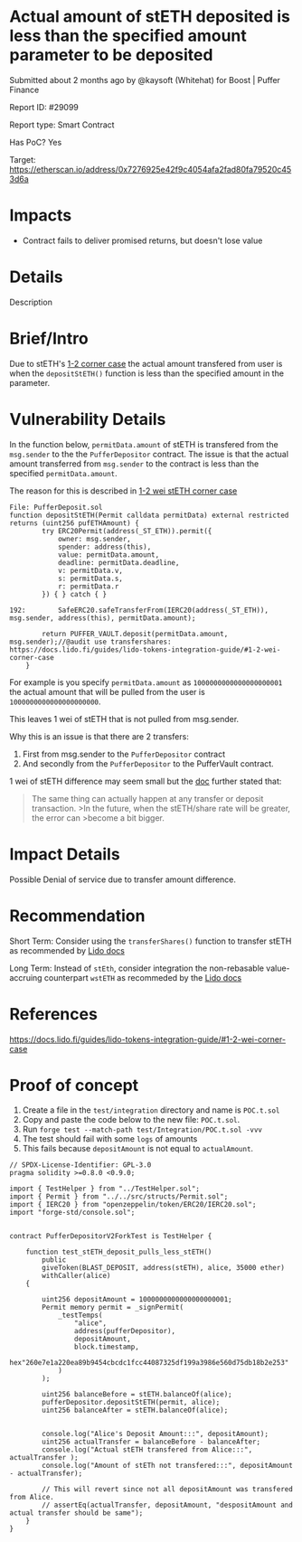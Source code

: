 # Actual amount of stETH deposited is less than the specified amount parameter to be deposited
Submitted about 2 months ago by @kaysoft (Whitehat) for Boost | Puffer Finance

Report ID: #29099

Report type: Smart Contract

Has PoC? Yes

Target: https://etherscan.io/address/0x7276925e42f9c4054afa2fad80fa79520c453d6a

# Impacts
- Contract fails to deliver promised returns, but doesn't lose value

# Details
Description

# Brief/Intro
Due to stETH's [1-2 corner case](https://docs.lido.fi/guides/lido-tokens-integration-guide/#1-2-wei-corner-case) the actual amount transfered from user is when the `depositStETH()` function is less than the specified amount in the parameter.

# Vulnerability Details
In the function below, `permitData.amount` of stETH is transfered from the `msg.sender` to the the `PufferDepositor` contract. The issue is that the actual amount transferred from `msg.sender` to the contract is less than the specified `permitData.amount`.

The reason for this is described in [1-2 wei stETH corner case](https://docs.lido.fi/guides/lido-tokens-integration-guide/#1-2-wei-corner-case)

```
File: PufferDeposit.sol
function depositStETH(Permit calldata permitData) external restricted returns (uint256 pufETHAmount) {
        try ERC20Permit(address(_ST_ETH)).permit({
            owner: msg.sender,
            spender: address(this),
            value: permitData.amount,
            deadline: permitData.deadline,
            v: permitData.v,
            s: permitData.s,
            r: permitData.r
        }) { } catch { }

192:        SafeERC20.safeTransferFrom(IERC20(address(_ST_ETH)), msg.sender, address(this), permitData.amount);

        return PUFFER_VAULT.deposit(permitData.amount, msg.sender);//@audit use transfershares: https://docs.lido.fi/guides/lido-tokens-integration-guide/#1-2-wei-corner-case
    }
```

For example is you specify `permitData.amount` as `1000000000000000000001` the actual amount that will be pulled from the user is `1000000000000000000000`.

This leaves 1 wei of stETH that is not pulled from msg.sender.

Why this is an issue is that there are 2 transfers:

1. First from msg.sender to the `PufferDepositor` contract
2. And secondly from the `PufferDepositor` to the PufferVault contract.

1 wei of stETH difference may seem small but the [doc](https://docs.lido.fi/guides/lido-tokens-integration-guide/#1-2-wei-corner-case) further stated that:

> The same thing can actually happen at any transfer or deposit transaction. >In the future, when the stETH/share rate will be greater, the error can >become a bit bigger.

# Impact Details
Possible Denial of service due to transfer amount difference.

# Recommendation
Short Term: Consider using the `transferShares()` function to transfer stETH as recommended by [Lido docs](https://docs.lido.fi/guides/lido-tokens-integration-guide/#1-2-wei-corner-case)

Long Term: Instead of `stEth`, consider integration the non-rebasable value-accruing counterpart `wstETH` as recommeded by the [Lido docs](https://docs.lido.fi/guides/lido-tokens-integration-guide/#wsteth)

# References
https://docs.lido.fi/guides/lido-tokens-integration-guide/#1-2-wei-corner-case

# Proof of concept

1. Create a file in the `test/integration` directory and name is `POC.t.sol`
2. Copy and paste the code below to the new file: `POC.t.sol`.
3. Run `forge test --match-path test/Integration/POC.t.sol -vvv`
4. The test should fail with some `logs` of amounts
5. This fails because `depositAmount` is not equal to `actualAmount`.

```
// SPDX-License-Identifier: GPL-3.0
pragma solidity >=0.8.0 <0.9.0;

import { TestHelper } from "../TestHelper.sol";
import { Permit } from "../../src/structs/Permit.sol";
import { IERC20 } from "openzeppelin/token/ERC20/IERC20.sol";
import "forge-std/console.sol";


contract PufferDepositorV2ForkTest is TestHelper {
    
    function test_stETH_deposit_pulls_less_stETH()
        public
        giveToken(BLAST_DEPOSIT, address(stETH), alice, 35000 ether)
        withCaller(alice)
    {

        uint256 depositAmount = 1000000000000000000001;
        Permit memory permit = _signPermit(
            _testTemps(
                "alice",
                address(pufferDepositor),
                depositAmount,
                block.timestamp,
                hex"260e7e1a220ea89b9454cbcdc1fcc44087325df199a3986e560d75db18b2e253"
            )
        );

        uint256 balanceBefore = stETH.balanceOf(alice);
        pufferDepositor.depositStETH(permit, alice);
        uint256 balanceAfter = stETH.balanceOf(alice);
        

        console.log("Alice's Deposit Amount:::", depositAmount);
        uint256 actualTransfer = balanceBefore - balanceAfter;
        console.log("Actual stETH transfered from Alice:::", actualTransfer );
        console.log("Amount of stETh not transfered:::", depositAmount - actualTransfer);
        
        // This will revert since not all depositAmount was transfered from Alice.
        // assertEq(actualTransfer, depositAmount, "despositAmount and actual transfer should be same");
    }
}
```
